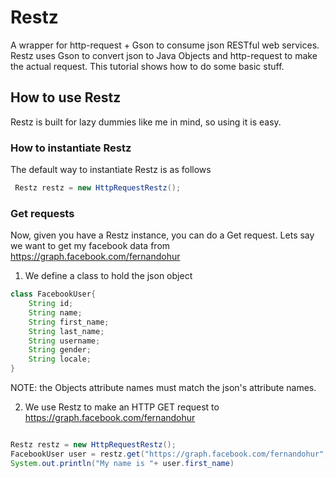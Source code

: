 # Restz
A wrapper for http-request + Gson to consume json RESTful web services. Restz uses Gson to convert json to Java Objects 
and http-request to make the actual request. This tutorial shows how to do some basic stuff.

## How to use Restz
Restz is built for lazy dummies like me in mind, so using it is easy. 

### How to instantiate Restz

The default way to instantiate Restz is as follows

```java
 Restz restz = new HttpRequestRestz();
```
### Get requests
Now, given you have a Restz instance, you can do a Get request. 
Lets say we want to get my facebook data from https://graph.facebook.com/fernandohur

1. We define a class to hold the json object 

```java
class FacebookUser{
    String id;
	String name;
	String first_name;
    String last_name;
	String username;
	String gender;
	String locale;
}
```

NOTE: the Objects attribute names must match the json's attribute names.

2. We use Restz to make an HTTP GET request to https://graph.facebook.com/fernandohur

```java

Restz restz = new HttpRequestRestz();
FacebookUser user = restz.get("https://graph.facebook.com/fernandohur", FacebookUser.class);
System.out.println("My name is "+ user.first_name)
```












